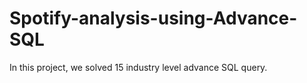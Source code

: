 # Spotify-analysis-using-Advance-SQL
In this project, we solved 15 industry level advance SQL query. 
